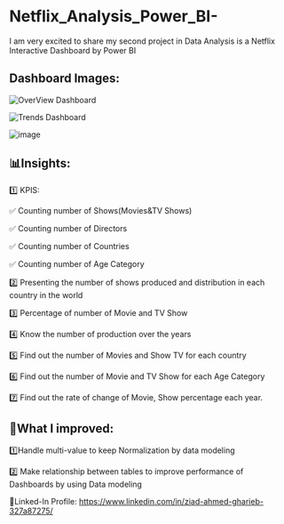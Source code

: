 # Netflix_Analysis_Power_BI-
I am very excited to share my second project in Data Analysis is a Netflix Interactive Dashboard by Power BI 

## Dashboard Images:

![OverView Dashboard](https://github.com/user-attachments/assets/fdd2cc0a-c5e7-4969-b8c8-4293e43d6d8a)

![Trends Dashboard](https://github.com/user-attachments/assets/edc54fe2-a454-47ac-914c-d9eedcaeb606)

![image](https://github.com/user-attachments/assets/ac23bfe8-9ff2-4bfc-b9ea-439fac0d4187)



## 📊Insights:

1️⃣ KPIS:

  ✅ Counting number of Shows(Movies&TV Shows)

  ✅ Counting number of Directors

  ✅ Counting number of Countries

  ✅ Counting number of Age Category

2️⃣ Presenting the number of shows produced and distribution in each country in the world

3️⃣ Percentage of number of Movie and TV Show

4️⃣ Know the number of production over the years

5️⃣ Find out the number of Movies and Show TV for each country

6️⃣ Find out the number of Movie and TV Show for each Age Category

7️⃣ Find out the rate of change of Movie, Show percentage each year.

## 🔺What I improved:
1️⃣Handle multi-value to keep Normalization by data modeling

2️⃣ Make relationship between tables to improve performance of Dashboards by using Data modeling

🔗Linked-In Profile:
https://www.linkedin.com/in/ziad-ahmed-gharieb-327a87275/

